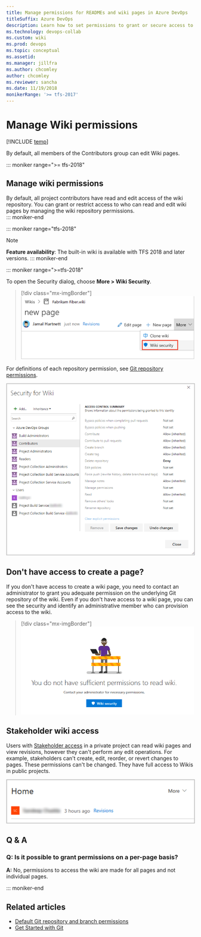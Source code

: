 ```yaml
---
title: Manage permissions for READMEs and wiki pages in Azure DevOps
titleSuffix: Azure DevOps
description: Learn how to set permissions to grant or secure access to README files and you team project built-in wiki
ms.technology: devops-collab
ms.custom: wiki
ms.prod: devops
ms.topic: conceptual
ms.assetid: 
ms.manager: jillfra
ms.author: chcomley
author: chcomley
ms.reviewer: sancha
ms.date: 11/19/2018
monikerRange: '>= tfs-2017'
---
```


# Manage Wiki permissions

[!INCLUDE [temp](../../_shared/version-tfs-2017-through-vsts.md)]

By default, all members of the Contributors group can edit Wiki pages.

::: moniker range=">= tfs-2018"

<a id="manage-wiki-permissions"></a>

## Manage wiki permissions

By default, all project contributors have read and edit access of the wiki repository. You can grant or restrict access to who can read and edit wiki pages by managing the wiki repository permissions.  
::: moniker-end

::: moniker range="tfs-2018"
> [!NOTE]  
> **Feature availability**: The built-in wiki is available with TFS 2018 and later versions. 
::: moniker-end

::: moniker range=">=tfs-2018"

To open the Security dialog, choose **More > Wiki Security**.

> [!div class="mx-imgBorder"]  
> ![Wiki, Choose More, select security](_img/wiki/wiki-open-security.png)

For definitions of each repository permission, see [Git repository permissions](../../organizations/security/permissions.md#git-repository).

<img src="_img/wiki/security-dialog.png" alt="Wiki security dialog" style="border: 1px solid #C3C3C3;" />

## Don't have access to create a page?

If you don't have access to create a wiki page, you need to contact an administrator to grant you adequate permission on the underlying Git repository of the wiki. Even if you don't have access to a wiki page, you can see the security and identify an administrative member who can provision access to the wiki.

> [!div class="mx-imgBorder"]  
> ![View wiki security if you don't have access to Wiki](_img/wiki/wiki-no-permission-message.png)  

## Stakeholder wiki access

Users with [Stakeholder access](../../organizations/security/get-started-stakeholder.md) in a private project can read wiki pages and view revisions, however they can't perform any edit operations. For example, stakeholders can't create, edit, reorder, or revert changes to pages. These permissions can't be changed. They have full access to Wikis in public projects.

<img src="_img/wiki/wiki-stakeholders.png" alt="Wiki stakeholders cannot edit or create pages" style="border: 1px solid #C3C3C3;" />

## Q & A

### Q: Is it possible to grant permissions on a per-page basis?

**A:** No, permissions to access the wiki are made for all pages and not individual pages.

::: moniker-end

## Related articles

- [Default Git repository and branch permissions](../../organizations/security/default-git-permissions.md)
- [Get Started with Git](../../repos/git/gitquickstart.md)
